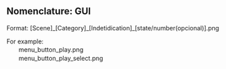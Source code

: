 ## Nomenclature: GUI
Format: [Scene]\_[Category]\_[Indetidication]\_[state/number(opcional)].png

For example:  
　　menu_button_play.png  
　　menu_button_play_select.png  
